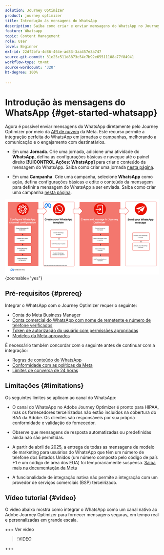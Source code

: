 ```yaml
---
solution: Journey Optimizer
product: journey optimizer
title: Introdução às mensagens do WhatsApp
description: Saiba como criar e enviar mensagens do WhatsApp no Journey Optimizer
feature: Whatsapp
topic: Content Management
role: User
level: Beginner
exl-id: 22df2bfa-4d86-464e-ad83-3aa457e3a747
source-git-commit: 31e25c511d8873e54c7b92e65511108a77f84941
workflow-type: tm+mt
source-wordcount: '320'
ht-degree: 100%

---
```


# Introdução às mensagens do WhatsApp {#get-started-whatsapp}

Agora é possível enviar mensagens do WhatsApp diretamente pelo Journey Optimizer por meio da [API de nuvem](https://developers.facebook.com/docs/whatsapp/cloud-api/) da Meta. Este recurso permite a integração perfeita do WhatsApp em jornadas e campanhas, melhorando a comunicação e o engajamento com destinatários.

* Em uma **Jornada**. Crie uma jornada, adicione uma atividade do **WhatsApp**, defina as configurações básicas e navegue até o painel direito **[!UICONTROL Ações: WhatsApp]** para criar o conteúdo da mensagem do WhatsApp. Saiba como criar uma jornada [nesta página](../building-journeys/journey-gs.md).

* Em uma **Campanha**. Crie uma campanha, selecione **WhatsApp** como ação, defina configurações básicas e edite o conteúdo da mensagem para definir a mensagem do WhatsApp a ser enviada. Saiba como criar uma campanha [nesta página](../campaigns/create-campaign.md#configure).

![](assets/do-not-localize/whatsapp-beta.png){zoomable="yes"}

## Pré-requisitos {#prereq}

Integrar o WhatsApp com o Journey Optimizer requer o seguinte:

* Conta do Meta Business Manager
* [Conta comercial do WhatsApp com nome de remetente e número de telefone verificados](https://developers.facebook.com/docs/whatsapp/overview/business-accounts/)
* [Token de autorização do usuário com permissões apropriadas](https://developers.facebook.com/blog/post/2022/12/05/auth-tokens/)
* [Modelos da Meta aprovados](https://developers.facebook.com/docs/whatsapp/message-templates/guidelines/)

É necessário também concordar com o seguinte antes de continuar com a integração:

* [Regras de conteúdo do WhatsApp](https://www.whatsapp.com/legal/messaging-guidelines)
* [Conformidade com as políticas da Meta](https://www.whatsapp.com/legal)
* [Limites de conversa de 24 horas](https://developers.facebook.com/docs/whatsapp/messaging-limits/)

## Limitações {#limitations}

Os seguintes limites se aplicam ao canal do WhatsApp:

* O canal do WhatsApp no Adobe Journey Optimizer é pronto para HIPAA, mas os fornecedores terceirizados não estão incluídos na cobertura do BAA da Adobe. Os clientes são responsáveis por sua própria conformidade e validação do fornecedor.

* Observe que mensagens de resposta automatizadas ou predefinidas ainda não são permitidas.

* A partir de abril de 2025, a entrega de todas as mensagens de modelo de marketing para usuários do WhatsApp que têm um número de telefone dos Estados Unidos (um número composto pelo código de país +1 e um código de área dos EUA) foi temporariamente suspensa. [Saiba mais na documentação da Meta](https://developers.facebook.com/docs/whatsapp/cloud-api/guides/send-message-templates#per-user-marketing-template-message-limits)

* A funcionalidade de integração nativa não permite a integração com um provedor de serviços comerciais (BSP) terceirizado.

## Vídeo tutorial {#video}

O vídeo abaixo mostra como integrar o WhatsApp como um canal nativo ao Adobe Journey Optimizer para fornecer mensagens seguras, em tempo real e personalizadas em grande escala.

+++ Ver vídeo

>[!VIDEO](https://video.tv.adobe.com/v/3470249?learn=on&captions=por_br)

+++

